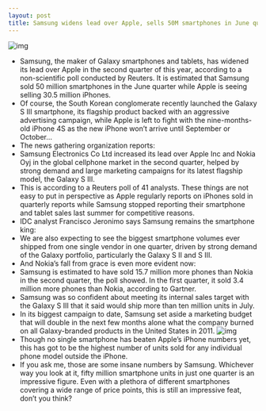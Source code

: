 ```yaml
---
layout: post
title: Samsung widens lead over Apple, sells 50M smartphones in June quarter
---
```

![img](http://media.idownloadblog.com/wp-content/uploads/2012/05/Samsung-Galaxy-SIII-commercial.jpg)
* Samsung, the maker of Galaxy smartphones and tablets, has widened its lead over Apple in the second quarter of this year, according to a non-scientific poll conducted by Reuters. It is estimated that Samsung sold 50 million smartphones in the June quarter while Apple is seeing selling 30.5 million iPhones.
* Of course, the South Korean conglomerate recently launched the Galaxy S III smartphone, its flagship product backed with an aggressive advertising campaign, while Apple is left to fight with the nine-months-old iPhone 4S as the new iPhone won’t arrive until September or October…
* The news gathering organization reports:
* Samsung Electronics Co Ltd increased its lead over Apple Inc and Nokia Oyj in the global cellphone market in the second quarter, helped by strong demand and large marketing campaigns for its latest flagship model, the Galaxy S III.
* This is according to a Reuters poll of 41 analysts. These things are not easy to put in perspective as Apple regularly reports on iPhones sold in quarterly reports while Samsung stopped reporting their smartphone and tablet sales last summer for competitive reasons.
* IDC analyst Francisco Jeronimo says Samsung remains the smartphone king:
* We are also expecting to see the biggest smartphone volumes ever shipped from one single vendor in one quarter, driven by strong demand of the Galaxy portfolio, particularly the Galaxy S II and S III.
* And Nokia’s fall from grace is even more evident now:
* Samsung is estimated to have sold 15.7 million more phones than Nokia in the second quarter, the poll showed. In the first quarter, it sold 3.4 million more phones than Nokia, according to Gartner.
* Samsung was so confident about meeting its internal sales target with the Galaxy S III that it said would ship more than ten million units in July.
* In its biggest campaign to date, Samsung set aside a marketing budget that will double in the next few months alone what the company burned on all Galaxy-branded products in the United States in 2011.
![img](http://media.idownloadblog.com/wp-content/uploads/2012/06/Samsung-Galaxy-S-III-two-up-front-back-white.jpeg)
* Though no single smartphone has beaten Apple’s iPhone numbers yet, this has got to be the highest number of units sold for any individual phone model outside the iPhone.
* If you ask me, those are some insane numbers by Samsung. Whichever way you look at it, fifty million smartphone units in just one quarter is an impressive figure. Even with a plethora of different smartphones covering a wide range of price points, this is still an impressive feat, don’t you think?

